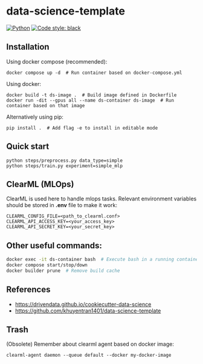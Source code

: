 # data-science-template

<a href="https://www.python.org/"><img alt="Python" src="https://img.shields.io/badge/-Python 3.10+-blue?style=for-the-badge&logo=python&logoColor=white"></a>
<a href="https://black.readthedocs.io/en/stable/"><img alt="Code style: black" src="https://img.shields.io/badge/code%20style-black-black.svg?style=for-the-badge&labelColor=gray"></a>


## Installation

Using docker compose (recommended):
```shell
docker compose up -d  # Run container based on docker-compose.yml
```

Using docker:
```shell
docker build -t ds-image .  # Build image defined in Dockerfile 
docker run -dit --gpus all --name ds-container ds-image  # Run container based on that image
```

Alternatively using pip:
```shell
pip install .  # Add flag -e to install in editable mode
```


## Quick start

```shell
python steps/preprocess.py data_type=simple
python steps/train.py experiment=simple_mlp
```


## ClearML (MLOps)

ClearML is used here to handle mlops tasks. Relevant environment variables should be stored in **.env** file to make it work:
```
CLEARML_CONFIG_FILE=<path_to_clearml.conf>
CLEARML_API_ACCESS_KEY=<your_access_key>
CLEARML_API_SECRET_KEY=<your_secret_key>
```


## Other useful commands:

```bash
docker exec -it ds-container bash  # Execute bash in a running container
docker compose start/stop/down
docker builder prune  # Remove build cache
```


## References

* https://drivendata.github.io/cookiecutter-data-science
* https://github.com/khuyentran1401/data-science-template


## Trash
(Obsolete) Remember about clearml agent based on docker image:

```shell
clearml-agent daemon --queue default --docker my-docker-image
```
